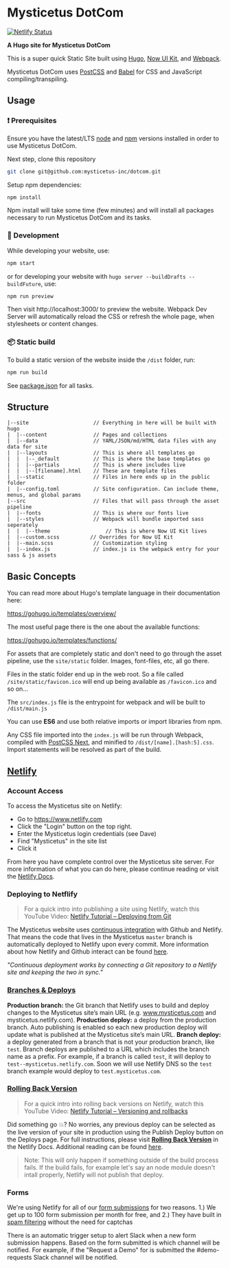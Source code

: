 # Mysticetus DotCom

[![Netlify Status](https://api.netlify.com/api/v1/badges/cdb9701d-456b-4284-8bae-5e91d63e9f91/deploy-status)](https://app.netlify.com/sites/mysticetus/deploys)

**A Hugo site for Mysticetus DotCom**

This is a super quick Static Site built using [Hugo](https://gohugo.io/), [Now UI Kit](https://demos.creative-tim.com/now-ui-kit/index.html), and [Webpack](https://webpack.js.org/).

Mysticetus DotCom uses [PostCSS](http://postcss.org/) and [Babel](https://babeljs.io/) for CSS and JavaScript compiling/transpiling.

## Usage

### :exclamation: Prerequisites

Ensure you have the latest/LTS [node](https://nodejs.org/en/download/) and [npm](https://www.npmjs.com/get-npm) versions installed in order to use Mysticetus DotCom.

Next step, clone this repository

```bash
git clone git@github.com:mysticetus-inc/dotcom.git
```

Setup npm dependencies:
```bash
npm install
```
Npm install will take some time (few minutes) and will install all packages necessary to run Mysticetus DotCom and its tasks.

### :construction_worker: Development

While developing your website, use:

```bash
npm start
```

or for developing your website with `hugo server --buildDrafts --buildFuture`, use:

```bash
npm run preview
```

Then visit http://localhost:3000/ to preview the website. Webpack Dev Server will automatically reload the CSS or refresh the whole page, when stylesheets or content changes.

### :package: Static build

To build a static version of the website inside the `/dist` folder, run:

```bash
npm run build
```

See [package.json](package.json#L8) for all tasks.

## Structure

```
|--site                		// Everything in here will be built with hugo
|  |--content          		// Pages and collections
|  |--data             		// YAML/JSON/md/HTML data files with any data for site
|  |--layouts          		// This is where all templates go
|  |  |--_default      		// This is where the base templates go
|  |  |--partials      		// This is where includes live
|  |  |--[filename].html	// These are template files
|  |--static           		// Files in here ends up in the public folder
|  |--config.toml      		// Site configuration. Can include theme, menus, and global params
|--src                 		// Files that will pass through the asset pipeline
|  |--fonts              	// This is where our fonts live
|  |--styles              	// Webpack will bundle imported sass seperately
|  |  |--theme      			// This is where Now UI Kit lives
|  |--custom.scss          // Overrides for Now UI Kit
|  |--main.scss          	// Customization styling
|  |--index.js         		// index.js is the webpack entry for your sass & js assets
```

## Basic Concepts

You can read more about Hugo's template language in their documentation here:

https://gohugo.io/templates/overview/

The most useful page there is the one about the available functions:

https://gohugo.io/templates/functions/

For assets that are completely static and don't need to go through the asset pipeline,
use the `site/static` folder. Images, font-files, etc, all go there.

Files in the static folder end up in the web root. So a file called `/site/static/favicon.ico` will end up being available as `/favicon.ico` and so on...

The `src/index.js` file is the entrypoint for webpack and will be built to `/dist/main.js`

You can use **ES6** and use both relative imports or import libraries from npm.

Any CSS file imported into the `index.js` will be run through Webpack, compiled with [PostCSS Next](http://cssnext.io/), and
minified to `/dist/[name].[hash:5].css`. Import statements will be resolved as part of the build.

## [Netlify](https://netlify.com)

### Account Access

To access the Mysticetus site on Netlify:

- Go to https://www.netlify.com
- Click the "Login" button on the top right.
- Enter the Mysticetus login credentials (see Dave)
- Find "Mysticetus" in the site list
- Click it

From here you have complete control over the Mysticetus site server. For more information of what you can do here, please continue reading or visit the [Netlify Docs](https://www.netlify.com/docs/).

### Deploying to Netflify

> For a quick intro into publishing a site using Netlify, watch this YouTube Video: [Netlify Tutorial – Deploying from Git](https://youtu.be/mN9oI98As_4)

The Mysticetus website uses [continuous integration](https://www.netlify.com/docs/continuous-deployment/) with Github and Netlify. That means the code that lives in the Mysticetus `master` branch is automatically deployed to Netlify upon every commit. More information about how Netlify and Github interact can be found [here](https://www.netlify.com/docs/github-permissions/).

_"Continuous deployment works by connecting a Git repository to a Netlify site and keeping the two in sync."_

### [Branches & Deploys](https://www.netlify.com/docs/continuous-deployment/#branches-deploys)

**Production branch:** the Git branch that Netlify uses to build and deploy changes to the Mysticetus site’s main URL (e.g. www.mysticetus.com and mysticetus.netlify.com).
**Production deploy:** a deploy from the production branch. Auto publishing is enabled so each new production deploy will update what is published at the Mysticetus site’s main URL.
**Branch deploy:** a deploy generated from a branch that is not your production branch, like `test`. Branch deploys are published to a URL which includes the branch name as a prefix. For example, if a branch is called `test`, it will deploy to `test--mysticetus.netlify.com`. Soon we will use Netlify DNS so the `test` branch example would deploy to `test.mysticetus.com`.


### [Rolling Back Version](https://www.netlify.com/docs/manual-deploys/#rolling-back-versions)

> For a quick intro into rolling back versions on Netlify, watch this YouTube Video: [Netlify Tutorial – Versioning and rollbacks](https://youtu.be/wKPu2B3hVtQ)

Did something go :boom:? No worries, any previous deploy can be selected as the live version of your site in production using the Publish Deploy button on the Deploys page. For full instructions, please visit [**Rolling Back Version**](https://www.netlify.com/docs/manual-deploys/#rolling-back-versions) in the Netlify Docs. Additional reading can be found [here](https://www.netlify.com/docs/versioning-and-rollbacks/).

> Note: This will only happen if something outside of the build process fails. If the build fails, for example let's say an node module doesn't intall properly, Netlify will not publish that deploy.

### Forms

We're using Netlify for all of our [form submissions](https://www.netlify.com/docs/form-handling/) for two reasons. 1.) We get up to 100 form submission per month for free, and 2.) They have built in [spam filtering](https://www.netlify.com/docs/form-handling/#spam-filtering) without the need for captchas

There is an automatic trigger setup to alert Slack when a new form submission happens. Based on the form submitted is which channel will be notified. For example, if the "Request a Demo" for is submitted the #demo-requests Slack channel will be notified.